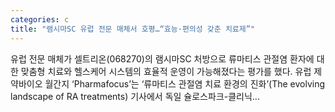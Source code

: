 ```yaml
---
categories: c
title: "램시마SC 유럽 전문 매체서 호평…“효능·편의성 갖춘 치료제”"
---
```

 유럽 전문 매체가 셀트리온(068270)의 램시마SC 처방으로 류마티스 관절염 환자에 대한 맞춤형 치료와 헬스케어 시스템의 효율적 운영이 가능해졌다는 평가를 했다. 유럽 제약바이오 월간지 ‘Pharmafocus’는 ‘류마티스 관절염 치료 환경의 진화’(The evolving landscape of RA treatments) 기사에서 독일 슐로스파크-클리닉...